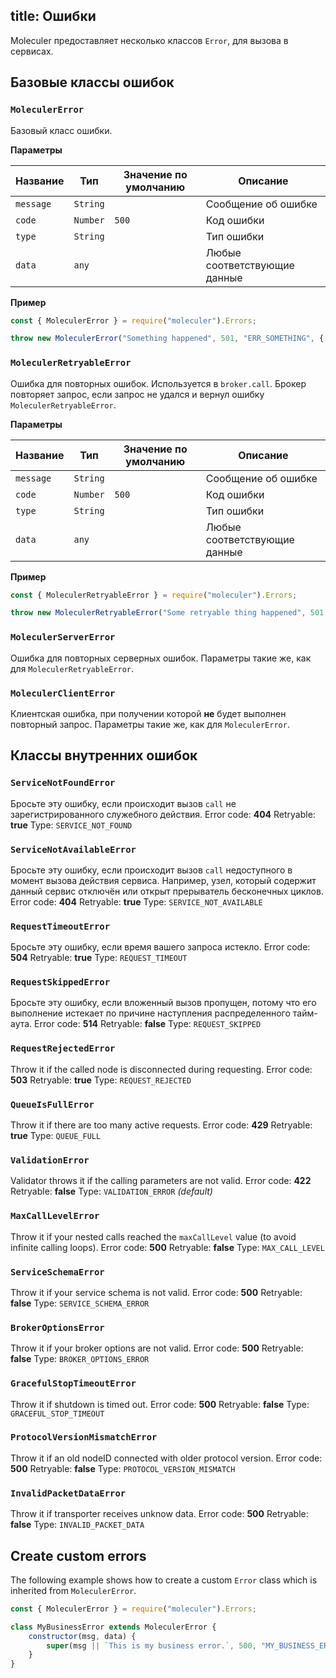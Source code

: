 title: Ошибки
---
Moleculer предоставляет несколько классов `Error`, для вызова в сервисах.

## Базовые классы ошибок

### `MoleculerError`
Базовый класс ошибки.

**Параметры**

| Название  | Тип      | Значение по умолчанию | Описание                     |
| --------- | -------- | --------------------- | ---------------------------- |
| `message` | `String` |                       | Сообщение об ошибке          |
| `code`    | `Number` | `500`                 | Код ошибки                   |
| `type`    | `String` |                       | Тип ошибки                   |
| `data`    | `any`    |                       | Любые соответствующие данные |

**Пример**
```js
const { MoleculerError } = require("moleculer").Errors;

throw new MoleculerError("Something happened", 501, "ERR_SOMETHING", { a: 5, nodeID: "node-666" });
```

### `MoleculerRetryableError`
Ошибка для повторных ошибок. Используется в `broker.call`. Брокер повторяет запрос, если запрос не удался и вернул ошибку `MoleculerRetryableError`.

**Параметры**

| Название  | Тип      | Значение по умолчанию | Описание                     |
| --------- | -------- | --------------------- | ---------------------------- |
| `message` | `String` |                       | Сообщение об ошибке          |
| `code`    | `Number` | `500`                 | Код ошибки                   |
| `type`    | `String` |                       | Тип ошибки                   |
| `data`    | `any`    |                       | Любые соответствующие данные |

**Пример**
```js
const { MoleculerRetryableError } = require("moleculer").Errors;

throw new MoleculerRetryableError("Some retryable thing happened", 501, "ERR_SOMETHING", { a: 5, nodeID: "node-666" });
```

### `MoleculerServerError`
Ошибка для повторных серверных ошибок. Параметры такие же, как для `MoleculerRetryableError`.


### `MoleculerClientError`
Клиентская ошибка, при получении которой **не** будет выполнен повторный запрос. Параметры такие же, как для `MoleculerError`.

## Классы внутренних ошибок

### `ServiceNotFoundError`
Бросьте эту ошибку, если происходит вызов `call` не зарегистрированного служебного действия. Error code: **404** Retryable: **true** Type: `SERVICE_NOT_FOUND`

### `ServiceNotAvailableError`
Бросьте эту ошибку, если происходит вызов `call` недоступного в момент вызова действия сервиса. Например, узел, который содержит данный сервис отключён или открыт прерыватель бесконечных циклов. Error code: **404** Retryable: **true** Type: `SERVICE_NOT_AVAILABLE`


### `RequestTimeoutError`
Бросьте эту ошибку, если время вашего запроса истекло. Error code: **504** Retryable: **true** Type: `REQUEST_TIMEOUT`

### `RequestSkippedError`
Бросьте эту ошибку, если вложенный вызов пропущен, потому что его выполнение истекает по причине наступления распределенного тайм-аута. Error code: **514** Retryable: **false** Type: `REQUEST_SKIPPED`

### `RequestRejectedError`
Throw it if the called node is disconnected during requesting. Error code: **503** Retryable: **true** Type: `REQUEST_REJECTED`

### `QueueIsFullError`
Throw it if there are too many active requests. Error code: **429** Retryable: **true** Type: `QUEUE_FULL`

### `ValidationError`
Validator throws it if the calling parameters are not valid. Error code: **422** Retryable: **false** Type: `VALIDATION_ERROR` _(default)_

### `MaxCallLevelError`
Throw it if your nested calls reached the `maxCallLevel` value (to avoid infinite calling loops). Error code: **500** Retryable: **false** Type: `MAX_CALL_LEVEL`

### `ServiceSchemaError`
Throw it if your service schema is not valid. Error code: **500** Retryable: **false** Type: `SERVICE_SCHEMA_ERROR`

### `BrokerOptionsError`
Throw it if your broker options are not valid. Error code: **500** Retryable: **false** Type: `BROKER_OPTIONS_ERROR`

### `GracefulStopTimeoutError`
Throw it if shutdown is timed out. Error code: **500** Retryable: **false** Type: `GRACEFUL_STOP_TIMEOUT`

### `ProtocolVersionMismatchError`
Throw it if an old nodeID connected with older protocol version. Error code: **500** Retryable: **false** Type: `PROTOCOL_VERSION_MISMATCH`

### `InvalidPacketDataError`
Throw it if transporter receives unknow data. Error code: **500** Retryable: **false** Type: `INVALID_PACKET_DATA`

## Create custom errors
The following example shows how to create a custom `Error` class which is inherited from `MoleculerError`.

```js
const { MoleculerError } = require("moleculer").Errors;

class MyBusinessError extends MoleculerError {
    constructor(msg, data) {
        super(msg || `This is my business error.`, 500, "MY_BUSINESS_ERROR", data);
    }
}
```